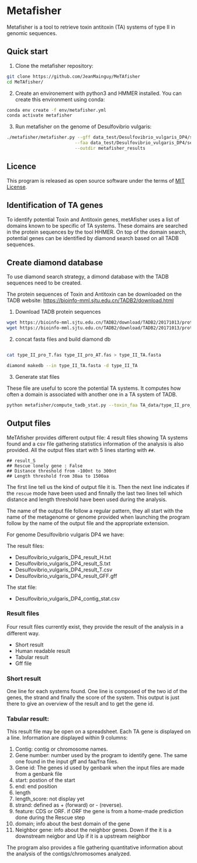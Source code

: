 <!--
 # Table of contents
- [Program overview](#Program_overview)
- [Dependence files](#Dependence_files)
- [Files format requirement](#Files_format_requirement)
- [Output file](#Output_file)
- [How to use MeTAfisher](#How_to_use_MeTAfisher) -->


# Metafisher
Metafisher is a tool to retrieve toxin antitoxin (TA) systems of type II in genomic sequences.


## Quick start

1. Clone the metafisher repository:
```bash
git clone https://github.com/JeanMainguy/MeTAfisher
cd MeTAfisher/
```

2. Create an environement with python3 and HMMER installed. You can create this environment using conda:

```bash
conda env create -f env/metafisher.yml
conda activate metafisher
```

3. Run metafisher on the genome of Desulfovibrio vulgaris:

```bash
./metafisher/metafisher.py --gff data_test/Desulfovibrio_vulgaris_DP4/sequence.gff \
                          --faa data_test/Desulfovibrio_vulgaris_DP4/sequence.faa \
                          --outdir metafisher_results

```


## Licence
This program is released as open source software under the terms of [MIT License](https://raw.githubusercontent.com/bionitio-team/bionitio/master/LICENSE).


## Identification of TA genes

To identify potential Toxin and Antitoxin genes, metAfisher uses a list of domains known to be specific of TA systems. These domains are searched in the protein sequences by the tool HHMER.
On top of the domain search, potential genes can be identified by diamond search based on all TADB sequences.

## Create diamond database

To use diamond search strategy, a dimond database with the TADB sequences need to be created.

The protein sequences of Toxin and Antitoxin can be downloaded on the TADB website: https://bioinfo-mml.sjtu.edu.cn/TADB2/download.html

1. Download TADB protein sequences

```bash
wget https://bioinfo-mml.sjtu.edu.cn/TADB2/download/TADB2/20171013/protein/type_II_pro_T.fas
wget https://bioinfo-mml.sjtu.edu.cn/TADB2/download/TADB2/20171013/protein/type_II_pro_AT.fas
```

2. concat fasta files and build diamond db

```bash

cat type_II_pro_T.fas type_II_pro_AT.fas > type_II_TA.fasta

diamond makedb --in type_II_TA.fasta -d type_II_TA

```

3. Generate stat files

These file are useful to score the potential TA systems. It computes how often a domain is associated with another one in a TA system of TADB.   

```bash
python metafisher/compute_tadb_stat.py --toxin_faa TA_data/type_II_pro_T.fas --antitoxin_faa TA_data/type_II_pro_AT.fas -v
```

## Output files

MeTAfisher provides different output file: 4 result files showing TA systems found and a csv file gathering statistics information of the analysis is also provided.
All the output files start with 5 lines starting with `##`.

```
## result_S
## Rescue lonely gene : False
## Distance threshold from -100nt to 300nt
## Length threshold from 30aa to 1500aa
```

The first line tell us the kind of output file it is. Then the next line indicates if the `rescue` mode have been used and finnally the last two lines tell which distance and length threshold have been used during the analysis.

The name of the output file follow a regular pattern, they all start with the name of the metagenome or genome provided when launching the program follow by the name of the output file and the appropriate extension.

For genome Desulfovibrio vulgaris DP4 we have:

The result files:

* Desulfovibrio_vulgaris_DP4_result_H.txt
* Desulfovibrio_vulgaris_DP4_result_S.txt
* Desulfovibrio_vulgaris_DP4_result_T.csv
* Desulfovibrio_vulgaris_DP4_result_GFF.gff

The stat file:

* Desulfovibrio_vulgaris_DP4_contig_stat.csv


### Result files
Four result ﬁles currently exist, they provide the result of the analysis in a different way.

* Short result
* Human readable result
* Tabular result
* Gff file


### Short result
One line for each systems found.
One line is composed of the two id of the genes, the strand and finally the score of the system.
This output is just there to give an overview of the result and to get the gene id.  

### Tabular result:
This result file may be open on a spreadsheet.
Each TA gene is displayed on a line. Information are displayed within 9 columns:

1. Contig: contig or chromosome names.
2. Gene number: number used by the program to identify gene. The same one found in the input gff and faa/fna files.
3. Gene id: The genes id used by genbank when the input files are made from a genbank file
4. start: postion of the start
5. end: end position
6. length
7. length_score: not display yet
8. strand: defined as + (forward) or - (reverse).
9. feature: CDS or ORF. if ORF the gene is from a home-made prediction done during the Rescue step
10. domain; info about the best domain of the gene
11. Neighbor gene: info about the neighbor genes. Down if the it is a downstream neigbor and Up if it is a upstream neighbor


The program also provides a file gathering quantitative information about the analysis of the contigs/chromosomes analyzed.
